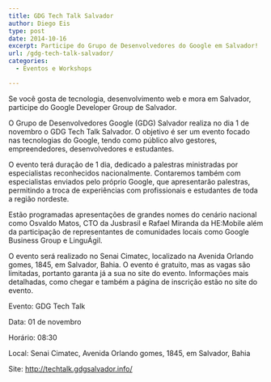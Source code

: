 ```yaml
---
title: GDG Tech Talk Salvador
author: Diego Eis
type: post
date: 2014-10-16
excerpt: Participe do Grupo de Desenvolvedores do Google em Salvador!
url: /gdg-tech-talk-salvador/
categories:
  - Eventos e Workshops

---
```

Se você gosta de tecnologia, desenvolvimento web e mora em Salvador, participe do Google Developer Group de Salvador.

O Grupo de Desenvolvedores Google (GDG) Salvador realiza no dia 1 de novembro o GDG Tech Talk Salvador. O objetivo é ser um evento focado nas tecnologias do Google, tendo como público alvo gestores, empreendedores, desenvolvedores e estudantes.

O evento terá duração de 1 dia, dedicado a palestras ministradas por especialistas reconhecidos nacionalmente. Contaremos também com especialistas enviados pelo próprio Google, que apresentarão palestras, permitindo a troca de experiências com profissionais e estudantes de toda a região nordeste.

Estão programadas apresentações de grandes nomes do cenário nacional como Osvaldo Matos, CTO da Jusbrasil e Rafael Miranda da HE:Mobile além da participação de representantes de comunidades locais como Google Business Group e LinguÁgil.

O evento será realizado no Senai Cimatec, localizado na Avenida Orlando gomes, 1845, em Salvador, Bahia. O evento é gratuito, mas as vagas são limitadas, portanto garanta já a sua no site do evento. Informações mais detalhadas, como chegar e também a página de inscrição estão no site do evento.

Evento: GDG Tech Talk
  
Data: 01 de novembro
  
Horário: 08:30
  
Local: Senai Cimatec, Avenida Orlando gomes, 1845, em Salvador, Bahia
  
Site: <http://techtalk.gdgsalvador.info/>